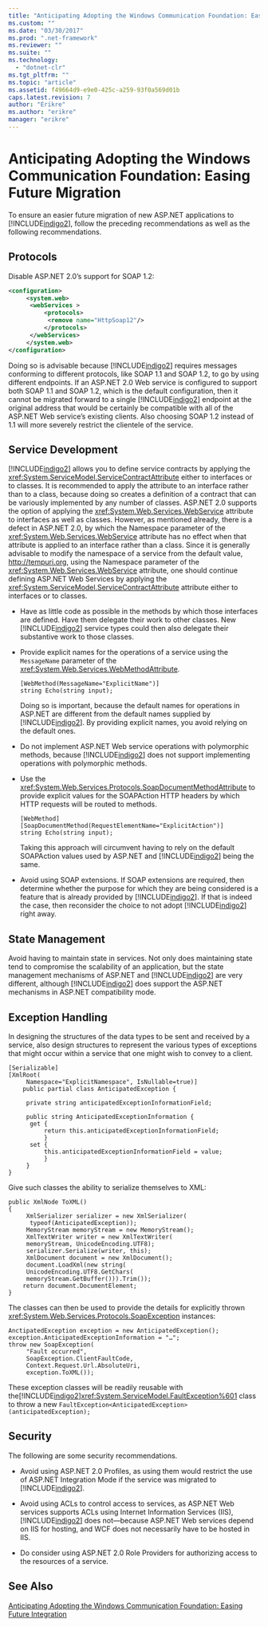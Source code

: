 ```yaml
---
title: "Anticipating Adopting the Windows Communication Foundation: Easing Future Migration | Microsoft Docs"
ms.custom: ""
ms.date: "03/30/2017"
ms.prod: ".net-framework"
ms.reviewer: ""
ms.suite: ""
ms.technology: 
  - "dotnet-clr"
ms.tgt_pltfrm: ""
ms.topic: "article"
ms.assetid: f49664d9-e9e0-425c-a259-93f0a569d01b
caps.latest.revision: 7
author: "Erikre"
ms.author: "erikre"
manager: "erikre"
---
```

# Anticipating Adopting the Windows Communication Foundation: Easing Future Migration
To ensure an easier future migration of new ASP.NET applications to [!INCLUDE[indigo2](../../../../includes/indigo2-md.md)], follow the preceding recommendations as well as the following recommendations.  
  
## Protocols  
 Disable ASP.NET 2.0’s support for SOAP 1.2:  
  
```xml  
<configuration>  
     <system.web>  
      <webServices >  
          <protocols>  
           <remove name="HttpSoap12"/>  
          </protocols>    
      </webServices>  
     </system.web>   
</configuration>  
```  
  
 Doing so is advisable because [!INCLUDE[indigo2](../../../../includes/indigo2-md.md)] requires messages conforming to different protocols, like SOAP 1.1 and SOAP 1.2, to go by using different endpoints. If an ASP.NET 2.0 Web service is configured to support both SOAP 1.1 and SOAP 1.2, which is the default configuration, then it cannot be migrated forward to a single [!INCLUDE[indigo2](../../../../includes/indigo2-md.md)] endpoint at the original address that would be certainly be compatible with all of the ASP.NET Web service’s existing clients. Also choosing SOAP 1.2 instead of 1.1 will more severely restrict the clientele of the service.  
  
## Service Development  
 [!INCLUDE[indigo2](../../../../includes/indigo2-md.md)] allows you to define service contracts by applying the <xref:System.ServiceModel.ServiceContractAttribute> either to interfaces or to classes. It is recommended to apply the attribute to an interface rather than to a class, because doing so creates a definition of a contract that can be variously implemented by any number of classes. ASP.NET 2.0 supports the option of applying the <xref:System.Web.Services.WebService> attribute to interfaces as well as classes. However, as mentioned already, there is a defect in ASP.NET 2.0, by which the Namespace parameter of the <xref:System.Web.Services.WebService> attribute has no effect when that attribute is applied to an interface rather than a class. Since it is generally advisable to modify the namespace of a service from the default value, http://tempuri.org, using the Namespace parameter of the <xref:System.Web.Services.WebService> attribute, one should continue defining ASP.NET Web Services by applying the <xref:System.ServiceModel.ServiceContractAttribute> attribute either to interfaces or to classes.  
  
-   Have as little code as possible in the methods by which those interfaces are defined. Have them delegate their work to other classes. New [!INCLUDE[indigo2](../../../../includes/indigo2-md.md)] service types could then also delegate their substantive work to those classes.  
  
-   Provide explicit names for the operations of a service using the `MessageName` parameter of the <xref:System.Web.Services.WebMethodAttribute>.  
  
    ```  
    [WebMethod(MessageName="ExplicitName")]  
    string Echo(string input);  
    ```  
  
     Doing so is important, because the default names for operations in ASP.NET are different from the default names supplied by [!INCLUDE[indigo2](../../../../includes/indigo2-md.md)]. By providing explicit names, you avoid relying on the default ones.  
  
-   Do not implement ASP.NET Web service operations with polymorphic methods, because [!INCLUDE[indigo2](../../../../includes/indigo2-md.md)] does not support implementing operations with polymorphic methods.  
  
-   Use the <xref:System.Web.Services.Protocols.SoapDocumentMethodAttribute> to provide explicit values for the SOAPAction HTTP headers by which HTTP requests will be routed to methods.  
  
    ```  
    [WebMethod]  
    [SoapDocumentMethod(RequestElementName="ExplicitAction")]  
    string Echo(string input);  
    ```  
  
     Taking this approach will circumvent having to rely on the default SOAPAction values used by ASP.NET and [!INCLUDE[indigo2](../../../../includes/indigo2-md.md)] being the same.  
  
-   Avoid using SOAP extensions. If SOAP extensions are required, then determine whether the purpose for which they are being considered is a feature that is already provided by [!INCLUDE[indigo2](../../../../includes/indigo2-md.md)]. If that is indeed the case, then reconsider the choice to not adopt [!INCLUDE[indigo2](../../../../includes/indigo2-md.md)] right away.  
  
## State Management  
 Avoid having to maintain state in services. Not only does maintaining state tend to compromise the scalability of an application, but the state management mechanisms of ASP.NET and [!INCLUDE[indigo2](../../../../includes/indigo2-md.md)] are very different, although [!INCLUDE[indigo2](../../../../includes/indigo2-md.md)] does support the ASP.NET mechanisms in ASP.NET compatibility mode.  
  
## Exception Handling  
 In designing the structures of the data types to be sent and received by a service, also design structures to represent the various types of exceptions that might occur within a service that one might wish to convey to a client.  
  
```  
[Serializable]  
[XmlRoot(  
     Namespace="ExplicitNamespace", IsNullable=true)]  
    public partial class AnticipatedException {  
  
     private string anticipatedExceptionInformationField;  
  
     public string AnticipatedExceptionInformation {  
      get {  
          return this.anticipatedExceptionInformationField;  
          }  
      set {  
          this.anticipatedExceptionInformationField = value;  
          }  
     }  
}  
```  
  
 Give such classes the ability to serialize themselves to XML:  
  
```  
public XmlNode ToXML()  
{  
     XmlSerializer serializer = new XmlSerializer(  
      typeof(AnticipatedException));  
     MemoryStream memoryStream = new MemoryStream();  
     XmlTextWriter writer = new XmlTextWriter(  
     memoryStream, UnicodeEncoding.UTF8);  
     serializer.Serialize(writer, this);  
     XmlDocument document = new XmlDocument();  
     document.LoadXml(new string(  
     UnicodeEncoding.UTF8.GetChars(  
     memoryStream.GetBuffer())).Trim());  
    return document.DocumentElement;  
}  
```  
  
 The classes can then be used to provide the details for explicitly thrown <xref:System.Web.Services.Protocols.SoapException> instances:  
  
```  
AnctipatedException exception = new AnticipatedException();  
exception.AnticipatedExceptionInformation = "…";  
throw new SoapException(  
     "Fault occurred",  
     SoapException.ClientFaultCode,  
     Context.Request.Url.AbsoluteUri,  
     exception.ToXML());  
```  
  
 These exception classes will be readily reusable with the[!INCLUDE[indigo2](../../../../includes/indigo2-md.md)]<xref:System.ServiceModel.FaultException%601> class to throw a new `FaultException<AnticipatedException>(anticipatedException);`  
  
## Security  
 The following are some security recommendations.  
  
-   Avoid using ASP.NET 2.0 Profiles, as using them would restrict the use of ASP.NET Integration Mode if the service was migrated to [!INCLUDE[indigo2](../../../../includes/indigo2-md.md)].  
  
-   Avoid using ACLs to control access to services, as ASP.NET Web services supports ACLs using Internet Information Services (IIS), [!INCLUDE[indigo2](../../../../includes/indigo2-md.md)] does not—because ASP.NET Web services depend on IIS for hosting, and WCF does not necessarily have to be hosted in IIS.  
  
-   Do consider using ASP.NET 2.0 Role Providers for authorizing access to the resources of a service.  
  
## See Also  
 [Anticipating Adopting the Windows Communication Foundation: Easing Future Integration](../../../../docs/framework/wcf/feature-details/anticipating-adopting-the-wcf-easing-future-integration.md)

